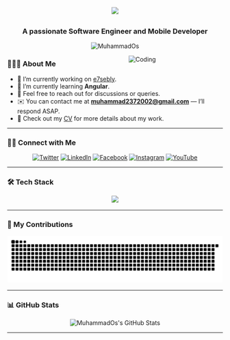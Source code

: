 <h1 align="center">
    <img src="https://readme-typing-svg.herokuapp.com/?font=Fira+Code&pause=600&color=F7F7F7&size=35&center=true&vCenter=true&weight=600&duration=4000&width=500&height=70&lines=Hi+There!+👋;+I'm+Muhammad+Osama!;" />
</h1>

<h3 align="center">A passionate Software Engineer and Mobile Developer</h3>

<p align="center"> 
  <img src="https://komarev.com/ghpvc/?username=MuhammadOs&label=Profile%20views&color=0e75b6&style=flat" alt="MuhammadOs" />
</p>

<img align="right" alt="Coding" width="220" src="https://cdn.dribbble.com/users/1019864/screenshots/3079099/media/9e5055da2ee6c899aab9403ceb7d0dc3.gif" />

### 👨🏻‍💻 About Me

- 🔭 I’m currently working on [e7sebly](https://github.com/MuhammadOs/e7sebly).  
- 🌱 I’m currently learning **Angular**.  
- 💬 Feel free to reach out for discussions or queries.  
- ✉️ You can contact me at **muhammad2372002@gmail.com** — I’ll respond ASAP.  
- 📄 Check out my [CV](https://drive.google.com/file/d/1RBQ9DoAeVMVTRDjHUjA2IHKRaMR8GhQ3/view?usp=sharing) for more details about my work.  

---

### 🤝🏻 Connect with Me

<p align="center">
<a href="https://twitter.com/mohamed230702" target="_blank"><img src="https://img.shields.io/badge/Twitter-%231DA1F2.svg?style=for-the-badge&logo=Twitter&logoColor=white" alt="Twitter"></a>
<a href="https://linkedin.com/in/muhammad-osama-356a511bb" target="_blank"><img src="https://img.shields.io/badge/LinkedIn-%230A66C2.svg?style=for-the-badge&logo=LinkedIn&logoColor=white" alt="LinkedIn"></a>
<a href="https://www.facebook.com/profile.php?id=100008887219374" target="_blank"><img src="https://img.shields.io/badge/Facebook-%231877F2.svg?style=for-the-badge&logo=Facebook&logoColor=white" alt="Facebook"></a>
<a href="https://instagram.com/muhammadosama237" target="_blank"><img src="https://img.shields.io/badge/Instagram-%23E4405F.svg?style=for-the-badge&logo=Instagram&logoColor=white" alt="Instagram"></a>
<a href="https://www.youtube.com/c/muhammadosama-l7s" target="_blank"><img src="https://img.shields.io/badge/YouTube-%23FF0000.svg?style=for-the-badge&logo=YouTube&logoColor=white" alt="YouTube"></a>
</p>

---

### 🛠 Tech Stack

<p align="center">
  <img src="https://skillicons.dev/icons?i=flutter,dart,kotlin,firebase,androidstudio,ts,html,css,angular,bootstrap,cpp,c,c#,py,discord,matlab,ps,figma,github,git,sqlite" />
</p>

---

### 🐍 My Contributions

<p align="center">
  <img src="https://raw.githubusercontent.com/Anmol-Baranwal/Anmol-Baranwal/output/github-contribution-grid-snake-dark.svg" alt="Snake animation Contribution Graph" />
</p>

---

### 📊 GitHub Stats

<p align="center">
  <img src="https://github-readme-stats.vercel.app/api?username=MuhammadOs&rank_icon=percentile&show_icons=true&theme=github_dark&border_radius=8" alt="MuhammadOs's GitHub Stats" />
</p>

---
